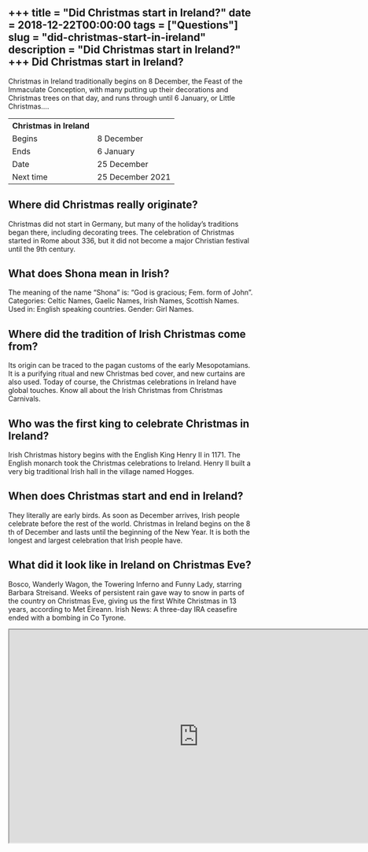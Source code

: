 +++
title = "Did Christmas start in Ireland?"
date = 2018-12-22T00:00:00
tags = ["Questions"]
slug = "did-christmas-start-in-ireland"
description = "Did Christmas start in Ireland?"
+++
Did Christmas start in Ireland?
-------------------------------

Christmas in Ireland traditionally begins on 8 December, the Feast of the Immaculate Conception, with many putting up their decorations and Christmas trees on that day, and runs through until 6 January, or Little Christmas….

<table><tr><th>Christmas in Ireland</th></tr><tr><td>Begins</td><td>8 December</td></tr><tr><td>Ends</td><td>6 January</td></tr><tr><td>Date</td><td>25 December</td></tr><tr><td>Next time</td><td>25 December 2021</td></tr></table>

Where did Christmas really originate?
-------------------------------------

Christmas did not start in Germany, but many of the holiday’s traditions began there, including decorating trees. The celebration of Christmas started in Rome about 336, but it did not become a major Christian festival until the 9th century.

What does Shona mean in Irish?
------------------------------

The meaning of the name “Shona” is: “God is gracious; Fem. form of John”. Categories: Celtic Names, Gaelic Names, Irish Names, Scottish Names. Used in: English speaking countries. Gender: Girl Names.

Where did the tradition of Irish Christmas come from?
-----------------------------------------------------

Its origin can be traced to the pagan customs of the early Mesopotamians. It is a purifying ritual and new Christmas bed cover, and new curtains are also used. Today of course, the Christmas celebrations in Ireland have global touches. Know all about the Irish Christmas from Christmas Carnivals.

Who was the first king to celebrate Christmas in Ireland?
---------------------------------------------------------

Irish Christmas history begins with the English King Henry II in 1171. The English monarch took the Christmas celebrations to Ireland. Henry II built a very big traditional Irish hall in the village named Hogges.

When does Christmas start and end in Ireland?
---------------------------------------------

They literally are early birds. As soon as December arrives, Irish people celebrate before the rest of the world. Christmas in Ireland begins on the 8 th of December and lasts until the beginning of the New Year. It is both the longest and largest celebration that Irish people have.

What did it look like in Ireland on Christmas Eve?
--------------------------------------------------

Bosco, Wanderly Wagon, the Towering Inferno and Funny Lady, starring Barbara Streisand. Weeks of persistent rain gave way to snow in parts of the country on Christmas Eve, giving us the first White Christmas in 13 years, according to Met Éireann. Irish News: A three-day IRA ceasefire ended with a bombing in Co Tyrone.

<iframe allow="accelerometer; autoplay; clipboard-write; encrypted-media; gyroscope; picture-in-picture" allowfullscreen="" class="__youtube_prefs__  epyt-is-override  no-lazyload" data-no-lazy="1" data-origheight="433" data-origwidth="770" data-skipgform_ajax_framebjll="" height="433" id="_ytid_58648" loading="lazy" src="https://www.youtube.com/embed/4wmp0HPCOxk?enablejsapi=1&autoplay=0&cc_load_policy=0&cc_lang_pref=&iv_load_policy=1&loop=0&modestbranding=0&rel=1&fs=1&playsinline=0&autohide=2&theme=dark&color=red&controls=1&" title="YouTube player" width="770"></iframe>